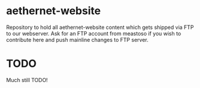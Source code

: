 # aethernet-website
Repository to hold all aethernet-website content which gets shipped via FTP to our webserver. Ask for an FTP account from meastoso if you wish to contribute here and push mainline changes to FTP server.

# TODO
Much still TODO!
